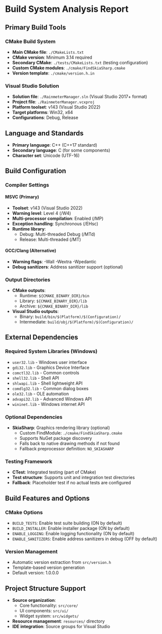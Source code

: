 # Build System Analysis Report

## Primary Build Tools

### CMake Build System
- **Main CMake file**: `./CMakeLists.txt`
- **CMake version**: Minimum 3.14 required
- **Secondary CMake**: `./tests/CMakeLists.txt` (testing configuration)
- **Custom CMake modules**: `./cmake/FindSkiaSharp.cmake`
- **Version template**: `./cmake/version.h.in`

### Visual Studio Solution
- **Solution file**: `./RainmeterManager.sln` (Visual Studio 2017+ format)
- **Project file**: `./RainmeterManager.vcxproj`
- **Platform toolset**: v143 (Visual Studio 2022)
- **Target platforms**: Win32, x64
- **Configurations**: Debug, Release

## Language and Standards
- **Primary language**: C++ (C++17 standard)
- **Secondary language**: C (for some components)
- **Character set**: Unicode (UTF-16)

## Build Configuration

### Compiler Settings
#### MSVC (Primary)
- **Toolset**: v143 (Visual Studio 2022)
- **Warning level**: Level 4 (/W4)
- **Multi-processor compilation**: Enabled (/MP)
- **Exception handling**: Synchronous (/EHsc)
- **Runtime library**: 
  - Debug: Multi-threaded Debug (/MTd)
  - Release: Multi-threaded (/MT)

#### GCC/Clang (Alternative)
- **Warning flags**: -Wall -Wextra -Wpedantic
- **Debug sanitizers**: Address sanitizer support (optional)

### Output Directories
- **CMake outputs**: 
  - Runtime: `${CMAKE_BINARY_DIR}/bin`
  - Library: `${CMAKE_BINARY_DIR}/lib`
  - Archive: `${CMAKE_BINARY_DIR}/lib`
- **Visual Studio outputs**:
  - Binary: `build/bin/$(Platform)/$(Configuration)/`
  - Intermediate: `build/obj/$(Platform)/$(Configuration)/`

## External Dependencies

### Required System Libraries (Windows)
- `user32.lib` - Windows user interface
- `gdi32.lib` - Graphics Device Interface
- `comctl32.lib` - Common controls
- `shell32.lib` - Shell API
- `shlwapi.lib` - Shell lightweight API
- `comdlg32.lib` - Common dialog boxes
- `ole32.lib` - OLE automation
- `advapi32.lib` - Advanced Windows API
- `wininet.lib` - Windows internet API

### Optional Dependencies
- **SkiaSharp**: Graphics rendering library (optional)
  - Custom FindModule: `./cmake/FindSkiaSharp.cmake`
  - Supports NuGet package discovery
  - Falls back to native drawing methods if not found
  - Fallback preprocessor definition: `NO_SKIASHARP`

### Testing Framework
- **CTest**: Integrated testing (part of CMake)
- **Test structure**: Supports unit and integration test directories
- **Fallback**: Placeholder test if no actual tests are configured

## Build Features and Options

### CMake Options
- `BUILD_TESTS`: Enable test suite building (ON by default)
- `BUILD_INSTALLER`: Enable installer package (ON by default)  
- `ENABLE_LOGGING`: Enable logging functionality (ON by default)
- `ENABLE_SANITIZERS`: Enable address sanitizers in debug (OFF by default)

### Version Management
- Automatic version extraction from `src/version.h`
- Template-based version generation
- Default version: 1.0.0.0

## Project Structure Support
- **Source organization**: 
  - Core functionality: `src/core/`
  - UI components: `src/ui/`
  - Widget system: `src/widgets/`
- **Resource management**: `resources/` directory
- **IDE integration**: Source groups for Visual Studio
